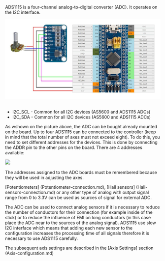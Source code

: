 ADS1115 is a four-channel analog-to-digital converter (ADC). It operates on the I2C interface.

![](../images/A1.5.jpg)
 
* I2C_SCL - Common for all I2C devices (AS5600 and ADS1115 ADCs)
* I2C_SDA - Common for all I2C devices (AS5600 and ADS1115 ADCs)

As wshown on the picture above, the ADC can be bought already mounted on the board. Up to four ADS1115 can be connected to the controller (keep in mind that the total number of axes must not exceed eight). To do this, you need to set different addresses for the devices. This is done by connecting the ADDR pin to the other pins on the board. There are 4 addresses available:

![](../images/A1.5.1.jpg)

The addresses assigned to the ADC boards must be remembered because they will be used in adjusting the axes.

[Potentiometers] (Potentiometer-connection.md), [Hall sensors] (Hall-sensors-connection.md) or any other type of analog with output signal range from 0 to 3.3V can be used as sources of signal for external ADC.

The ADC can be used to connect analog sensors if it is necessary to reduce the number of conductors for their connection (for example inside of the stick) or to reduce the influence of EMI on long conductors (in this case place the ADC near to the sources of the analog signal). ADS1115 use slow I2C interface which means that adding each new sensor to the configuration increases the processing time of all signals therefore it is necessary to use ADS1115 carefully.

The subsequent axis settings are described in the [Axis Settings] section (Axis-configuration.md)